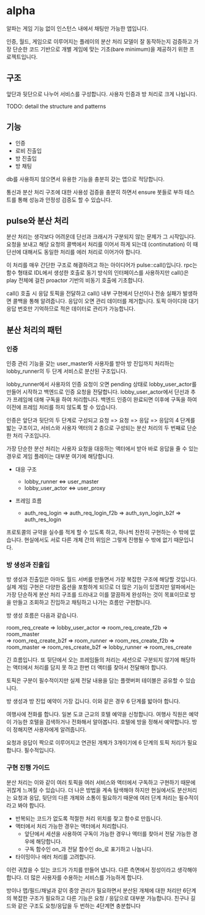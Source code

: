 # alpha 

알파는 게임 기능 없이 인스턴스 내에서 채팅만 가능한 앱입니다. 

인증, 월드, 게임으로 이루어지는 플레이의 분산 처리 모델이 잘 동작하는지 검증하고 
가장 단순한 코드 기반으로 개별 게임에 맞는 기초(bare minimum)을 제공하기 위한 
프로젝트입니다. 

## 구조

앞단과 뒷단으로 나누어 서비스를 구성합니다. 사용자 인증과 방 처리로 
크게 나뉩니다. 

TODO: detail the structure and patterns

## 기능

- 인증
- 로비 진출입
- 방 진출입
- 방 채팅

db를 사용하지 않으면서 유용한 기능을 충분히 갖는 앱으로 적당합니다.

통신과 분산 처리 구조에 대한 사용성 검증을 충분히 하면서
ensure 봇들로 부하 테스트를 통해 성능과 안정성 검증도 할 수 있습니다.

## pulse와 분산 처리

분산 처리는 생각보다 어려운데 단선과 크래시가 구분되지 않는 문제가 그 시작입니다. 
요청을 보내고 해당 요청의 콜백에서 처리를 이어서 하게 되는데 (continutation) 
이 때 단선에 대해서도 동일한 처리를 에러 처리로 이어가야 합니다. 

이 처리를 매우 간단한 구조로 해결하려고 하는 아이디어가 pulse::call()입니다. 
rpc는 함수 형태로 IDL에서 생성한 호출로 동기 방식의 인터페이스를 사용하지만 
call()은 play 전체에 걸친 proactor 기반의 비동기 호출에 기초합니다. 

call() 호출 시 응답 토픽을 전달하고 call() 내부 구현에서 단선이나 전송 
실패가 발생하면 콜백을 통해 알려줍니다. 응답이 오면 관리 데이터를 제거합니다. 
토픽 아이디와 대기 응답 번호만 기억하므로 적은 데이터로 관리가 가능합니다. 

## 분산 처리의 패턴 

### 인증 

인증 관리 기능을 갖는 user_master와 사용자를 받아 방 진입까지 처리하는
lobby_runner의 두 단계 서비스로 분산된 구조입니다. 

lobby_runner에서 사용자의 인증 요청이 오면 pending 상태로 lobby_user_actor를 
만들어 시작하고 백엔드로 인증 요청을 전달합니다. lobby_user_actor에서 
단선과 추가 프레임에 대해 구독을 하여 처리합니다. 백엔드 인증이 완료되면 
이후에 구독을 하여 이전에 프레임 처리를 하지 않도록 할 수 있습니다. 

인증은 앞단과 뒷단의 두 단계로 구성되고 요청 => 요청 => 응답 => 응답의 
4 단계를 밟는 구조이고, 서비스와 사용자 액터의 2 층으로 구성되는 
분산 처리의 두 번째로 단순한 처리 구조입니다. 

가장 단순한 분산 처리는 사용자 요청을 대응하는 액터에서 받아 바로 
응답을 줄 수 있는 경우로 게임 플레이는 대부분 여기에 해당합니다. 

- 대응 구조 
  - lobby_runner <=> user_master 
  - lobby_user_actor <=> user_proxy 

- 프레임 흐름 
  - auth_req_login => auth_req_login_f2b => auth_syn_login_b2f => auth_res_login 

프로토콜의 규약을 실수를 적게 할 수 있도록 하고, 하나씩 찬찬히 구현하는 
수 밖에 없습니다. 현실에서도 서로 다른 개체 간의 위임은 그렇게 진행될 수 밖에 
없기 때문입니다. 

### 방 생성과 진출입 

방 생성과 진출입은 아마도 월드 서버를 만들면서 가장 복잡한 구조에 해당할 것입니다. 
실제 게임 구현은 다양한 옵션을 포함하게 되므로 더 많은 기능이 있겠지만 
알파에서는 가장 단순하게 분산 처리 구조를 드러내고 이를 깔끔하게 완성하는 것이 
목표이므로 방을 만들고 조회하고 진입하고 채팅하고 나가는 흐름만 구현합니다. 

방 생성 흐름은 다음과 같습니다. 

room_req_create => lobby_user_actor => room_req_create_f2b => room_master  
=> room_req_create_b2f => room_runner => room_res_create_f2b => room_master 
=> room_res_create_b2f => lobby_runner => room_res_create 

긴 흐름입니다. 또 뒷단에서 오는 프레임들의 처리는 세션으로 구분되지 않기에 
해당하는 액터에서 처리를 담지 못 하고 한번 더 액터를 찾아서 전달해야 합니다. 

토픽은 구분이 필수적이지만 실제 전달 내용을 담는 플랫버퍼 테이블은 공유할 수 
있습니다. 

방 생성과 방 진입 예약이 가장 깁니다. 이와 같은 경우 6 단계를 밟아야 합니다. 

여행사에 전화를 합니다. 일본 도쿄 근교의 호텔 예약을 신청합니다. 여행사 직원은 
예약이 가능한 호텔을 검색하거나 전화해서 알아봅니다. 호텔에 방을 정해서 예약합니다. 
방이 정해지면 사용자에게 알려줍니다. 

요청과 응답이 짝으로 이루어지고 연관된 개체가 3개이기에 6 단계의 토픽 처리가 
필요합니다. 필수적입니다. 

### 구현 진행 가이드

분산 처리는 이와 같이 여러 토픽을 여러 서비스와 액터에서 구독하고 구현하기 때문에 
귀찮게 느껴질 수 있습니다. 더 나은 방법을 계속 탐색해야 하지만 현실에서도 분산처리는 
요청과 응답, 뒷단의 다른 개체와 소통이 필요하기 때문에 여러 단계 처리는 
필수적이라고 봐야 합니다. 

- 반복되는 코드가 없도록 적절한 처리 위치를 찾고 함수로 만듭니다. 
- 액터에서 처리 가능한 경우는 액터에서 처리합니다. 
  - 앞단에서 세션을 사용하여 구독이 가능한 경우나 액터를 찾아서 전달 가능한 경우에 해당합니다. 
  - 구독 함수인 on_과 전달 함수인 do_로 표기하고 나눕니다. 
- 타이밍이나 에러 처리를 고려합니다. 

이런 귀찮을 수 있는 코드가 가치를 만들어 냅니다. 다른 측면에서 정성이라고 
생각해야 합니다. 더 많은 사용자를 수용하는 서비스를 가능하게 합니다. 

방이나 맵/필드/채널과 같이 중앙 관리가 필요하면서 분산된 개체에 대한 처리만 6단계의 
복잡한 구조가 필요하고 다른 기능은 요청 / 응답으로 대부분 가능합니다. 
친구나 길드와 같은 구조도 요청/응답을 두 번하는 4단계면 충분합니다 

